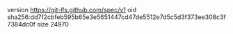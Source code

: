 version https://git-lfs.github.com/spec/v1
oid sha256:dd7f2cbfeb595b65e3e5651447cd47de5512e7d5c5d3f373ee308c3f7384dc0f
size 24970
